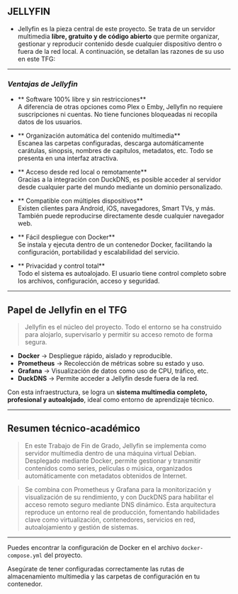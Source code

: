 ## JELLYFIN

- Jellyfin es la pieza central de este proyecto. Se trata de un servidor multimedia **libre, gratuito y de código abierto** que permite organizar, gestionar y reproducir contenido desde cualquier dispositivo dentro o fuera de la red local. A continuación, se detallan las razones de su uso en este TFG:

---

### *Ventajas de Jellyfin*

- ** Software 100% libre y sin restricciones**  
  A diferencia de otras opciones como Plex o Emby, Jellyfin no requiere suscripciones ni cuentas. No tiene funciones bloqueadas ni recopila datos de los usuarios.

- ** Organización automática del contenido multimedia**  
  Escanea las carpetas configuradas, descarga automáticamente carátulas, sinopsis, nombres de capítulos, metadatos, etc. Todo se presenta en una interfaz atractiva.

- ** Acceso desde red local o remotamente**  
  Gracias a la integración con DuckDNS, es posible acceder al servidor desde cualquier parte del mundo mediante un dominio personalizado.

- ** Compatible con múltiples dispositivos**  
  Existen clientes para Android, iOS, navegadores, Smart TVs, y más. También puede reproducirse directamente desde cualquier navegador web.

- ** Fácil despliegue con Docker**  
  Se instala y ejecuta dentro de un contenedor Docker, facilitando la configuración, portabilidad y escalabilidad del servicio.

- ** Privacidad y control total**  
  Todo el sistema es autoalojado. El usuario tiene control completo sobre los archivos, configuración, acceso y seguridad.

---

##  Papel de Jellyfin en el TFG

> Jellyfin es el núcleo del proyecto. Todo el entorno se ha construido para alojarlo, supervisarlo y permitir su acceso remoto de forma segura.

- **Docker** → Despliegue rápido, aislado y reproducible.
- **Prometheus** → Recolección de métricas sobre su estado y uso.
- **Grafana** → Visualización de datos como uso de CPU, tráfico, etc.
- **DuckDNS** → Permite acceder a Jellyfin desde fuera de la red.

Con esta infraestructura, se logra un **sistema multimedia completo, profesional y autoalojado**, ideal como entorno de aprendizaje técnico.

---

##  Resumen técnico-académico

> En este Trabajo de Fin de Grado, Jellyfin se implementa como servidor multimedia dentro de una máquina virtual Debian. Desplegado mediante Docker, permite gestionar y transmitir contenidos como series, películas o música, organizados automáticamente con metadatos obtenidos de Internet.  

> Se combina con Prometheus y Grafana para la monitorización y visualización de su rendimiento, y con DuckDNS para habilitar el acceso remoto seguro mediante DNS dinámico. Esta arquitectura reproduce un entorno real de producción, fomentando habilidades clave como virtualización, contenedores, servicios en red, autoalojamiento y gestión de sistemas.

---

Puedes encontrar la configuración de Docker en el archivo `docker-compose.yml` del proyecto.

Asegúrate de tener configuradas correctamente las rutas de almacenamiento multimedia y las carpetas de configuración en tu contenedor.

